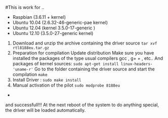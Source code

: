 #This is work for ..
- Raspbian (3.6.11 + kernel) 
- Ubuntu 10.04 (2.6.32-46-generic-pae kernel) 
- Ubuntu 12.04 (kernel 3.5.0-17-generic ) 
- Ubuntu 12.10 (3.5.0-27-generic kernel)

1. Download and unzip the archive containing the driver source 
`tar xvf rtl8188eu.tar.gz`
2. Preparation for compilation
Update distribution Make sure you have installed the packages of the type usual compilers gcc , g+ + , etc.. And packages of kernel sources:
`sudo apt-get install linux-headers-'uname-r'`
Go to the folder containing the driver source and start the compilation
`make`
3. Install Driver :
`sudo make install`
4. Manual activation of the pilot 
`sudo modprobe 8188eu`
-
and successfull!!!
At the next reboot of the system to do anything special, the driver will be loaded automatically.
